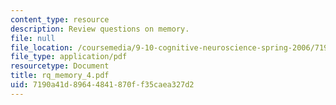 ```yaml
---
content_type: resource
description: Review questions on memory.
file: null
file_location: /coursemedia/9-10-cognitive-neuroscience-spring-2006/7190a41d89644841870ff35caea327d2_rq_memory_4.pdf
file_type: application/pdf
resourcetype: Document
title: rq_memory_4.pdf
uid: 7190a41d-8964-4841-870f-f35caea327d2
---
```

